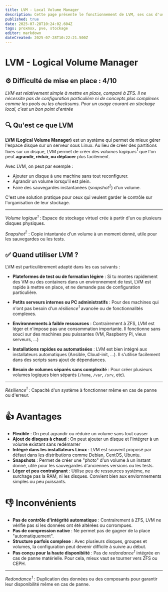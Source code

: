 ```yaml
---
title: LVM - Local Volume Manager
description: Cette page présente le fonctionnement de LVM, ses cas d'usage, ses avantages, ses limites, et dans quels contextes il peut être utilisé comme solution de stockage local.
published: true
date: 2025-07-28T10:24:02.604Z
tags: proxmox, pve, stockage
editor: markdown
dateCreated: 2025-07-28T10:22:21.500Z
---
```


# LVM - Logical Volume Manager

## ⚙️ Difficulté de mise en place : 4/10
*LVM est relativement simple à mettre en place, comparé à ZFS. Il ne nécessite pas de configuration particulière ni de concepts plus complexes comme les pools ou les checksums. Pour un usage courant en stockage local, c'est un bon point d'entrée*

## 🔍 Qu'est ce que LVM

**LVM (Logical Volume Manager)** est un système qui permet de mieux gérer l'espace disque sur un serveur sous Linux.
Au lieu de créer des partitions fixes sur un disque, LVM permet de créer des *volumes logiques$^1$* que l'on peut **agrandir, réduir, ou déplacer** plus facilement.

Avec LVM, on peut par exemple : 

* Ajouter un disque à une machine sans tout reconfigurer.
* Agrandir un volume lorsqu'il est plein.
* Faire des sauvegardes instantanées (*snapshot$^2$*) d'un volume.

C'est une solution pratique pour ceux qui veulent garder le contrôle sur l'organisation de leur stockage.

---

*Volume logique$^1$* : Espace de stockage virtuel crée à partir d'un ou plusieurs disques physiques.

*Snapshot$^2$* : Copie intantanée d'un volume à un moment donné, utile pour les sauvegardes ou les tests.

## ✅ Quand utiliser LVM ?

LVM est particulièrement adapté dans les cas suivants : 

* **Plateformes de test ou de formation légère** : Si tu montes rapidement des VM ou des containers dans un environnement de test, LVM est rapide à mettre en place, et ne demande pas de configuration particulière.

* **Petits serveurs internes ou PC administratifs** : Pour des machines qui n'ont pas besoin d'un *résilience$^1$* avancée ou de fonctionnalités complexes.

* **Environnements à faible ressources** : Contrairement à ZFS, LVM est léger et n'impose pas une consommation importante. Il fonctionne sans souci sur des machines peu puissantes (VM, Raspberry Pi, vieux serveurs, ...)

* **Installations rapides ou automatisées** : LVM est bien intégré aux installateurs automatiques (Ansible, Cloud-init, ...). Il s'utilise facilement dans des scripts sans ajout de dépendances.

* **Besoin de volumes séparés sans complexité** : Pour créer plusieurs volumes logiques bien séparés (`/home`, `/var`, `/srv`, etc).

---

*Résilience$^1$* : Capacité d'un système à fonctionner même en cas de panne ou d'erreur.

# 👍 Avantages

* **Flexible** : On peut agrandir ou réduire un volume sans tout casser
* **Ajout de disques à chaud** : On peut ajouter un disque et l'intégrer à un volume existant sans redémarrer
* **Intégré dans les installateurs Linux** : LVM est souvent proposé par défaut dans les distributions comme Debian, CentOS, Ubuntu.
* **Snapshots** : Permet de créer une "photo" d'un volume à un instant donné, utile pour les sauvegardes d'anciennes versions ou les tests.
* **Léger et peu contraignant** : Utilise peu de ressources système, ne surchage pas la RAM, ni les disques. Convient bien aux enviornnements simples ou peu puissants.

# 👎 Inconvénients

* **Pas de contrôle d'intégrité automatique** : Contrairement à ZFS, LVM ne vérifie pas si les données ont été altérées ou corrompues.
* **Pas de compression native** : Ne permet pas de gagner de la place "automatiquement".
* **Structure parfois complexe** : Avec plusieurs disques, groupes et volumes, la configuration peut devenir difficile à suivre au début.
* **Pas conçu pour la haute disponibiité** : Pas de *redondance$^1$* intégrée en cas de panne matérielle. Pour cela, mieux vaut se tourner vers ZFS ou CEPH.

---

*Redondance$^1$* : Duplication des données ou des composants pour garantir leur disponibilité même en cas de panne.


